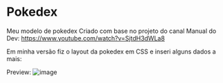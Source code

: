 # Pokedex
Meu modelo de pokedex
Criado com base no projeto do canal Manual do Dev: https://www.youtube.com/watch?v=SjtdH3dWLa8

Em minha versão fiz o layout da pokedex em CSS e inseri alguns dados a mais:

Preview:
![image](https://user-images.githubusercontent.com/66082116/185706675-26d2d581-1f8c-4384-b2f3-093cdcd15124.png)

